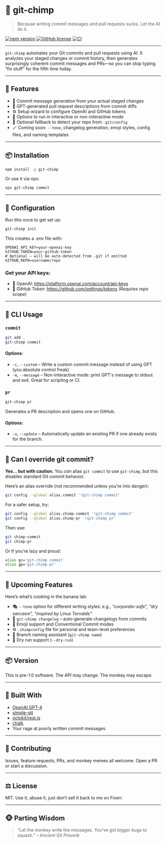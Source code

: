 # 🐒 git-chimp

> Because writing commit messages and pull requests sucks. Let the AI do it.

[![npm version](https://img.shields.io/npm/v/git-chimp)](https://www.npmjs.com/package/git-chimp)
[![GitHub license](https://img.shields.io/github/license/MarkRabey/git-chimp)](https://github.com/MarkRabey/git-chimp/blob/main/LICENSE)
[![CI](https://img.shields.io/github/actions/workflow/status/MarkRabey/git-chimp/release.yml)](https://github.com/MarkRabey/git-chimp/actions)

---

`git-chimp` automates your Git commits and pull requests using AI. It analyzes your staged changes or commit history, then generates surprisingly coherent commit messages and PRs—so you can stop typing “fix stuff” for the fifth time today.

---

## 🧠 Features

- 🧵 Commit message generation from your actual staged changes
- 🚀 GPT-generated pull request descriptions from commit diffs
- ⚙️ Setup wizard to configure OpenAI and GitHub tokens
- 🧃 Options to run in interactive or non-interactive mode
- 🫣 Optional fallback to detect your repo from `.git/config`
- 🪄 Coming soon: `--tone`, changelog generation, emoji styles, config files, and naming templates

---

## 📦 Installation

```bash
npm install -g git-chimp
```

Or use it via npx:

```bash
npx git-chimp commit
```

---

## 🔧 Configuration

Run this once to get set up:
```bash
git-chimp init
```

This creates a .env file with:
```env
OPENAI_API_KEY=your-openai-key
GITHUB_TOKEN=your-github-token
# Optional – will be auto-detected from .git if omitted
GITHUB_REPO=username/repo
```

### Get your API keys:
- 🧠 OpenAI: https://platform.openai.com/account/api-keys
- 🐙 GitHub Token: https://github.com/settings/tokens *(Requires repo scope)*

---

## 🧪 CLI Usage

### `commit`

```bash
git add .
git-chimp commit
```

#### Options:
- `-c`, `--custom` – Write a custom commit message instead of using GPT (you absolute control freak)
- `-m`, `--message` – Non-interactive mode: print GPT's message to stdout and exit. Great for scripting or CI.

### `pr`

```bash
git-chimp pr
```
Generates a PR description and opens one on GitHub.

#### Options:
- `-u`, `--update` – Automatically update an existing PR if one already exists for the branch.

---

## 🧨 Can I override git commit?
**Yes... but with caution.** You *can* alias `git commit` to use `git-chimp`, but this disables standard Git commit behavior.

Here’s an alias override (not recommended unless you're into danger):

```bash
git config --global alias.commit '!git-chimp commit'
```

For a safer setup, try:

```bash
git config --global alias.chimp-commit '!git-chimp commit'
git config --global alias.chimp-pr '!git-chimp pr'
```

Then use:

```bash
git chimp-commit
git chimp-pr
```

Or if you're lazy and proud:

```bash
alias gc='git-chimp commit'
alias gp='git-chimp pr'
```

---

## 🧪 Upcoming Features
Here’s what’s cooking in the banana lab:

- 🎭 `--tone` option for different writing styles: *e.g., “corporate-safe”, “dry sarcasm”, “inspired by Linus Torvalds”*
- 📓 `git-chimp changelog` – auto-generate changelogs from commits
- 🍿 Emoji support and Conventional Commit modes
- ⚙️ `.chimpconfig` file for personal and team-level preferences
- 🔀 Branch naming assistant (`git-chimp name`)
- 🧪 Dry run support (`--dry-run`)

---

## 📦 Version
This is pre-1.0 software. The API may change. The monkey may escape.

___

## 🧠 Built With

- [OpenAI GPT-4](https://platform.openai.com/docs)
- [simple-git](https://github.com/steveukx/git-js)
- [octokit/rest.js](https://github.com/octokit/rest.js)
- [chalk](https://github.com/chalk/chalk)
- Your rage at poorly written commit messages

---

## 🐛 Contributing
Issues, feature requests, PRs, and monkey memes all welcome. Open a PR or start a discussion.

---

## ⚖️ License
MIT. Use it, abuse it, just don’t sell it back to me on Fiverr.

---

## 🐵 Parting Wisdom
> “Let the monkey write the messages. You’ve got bigger bugs to squash.”
> *– Ancient Git Proverb*
